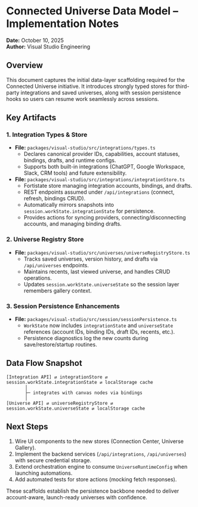 # Connected Universe Data Model – Implementation Notes

**Date:** October 10, 2025  
**Author:** Visual Studio Engineering

## Overview

This document captures the initial data-layer scaffolding required for the Connected Universe initiative. It introduces strongly typed stores for third-party integrations and saved universes, along with session persistence hooks so users can resume work seamlessly across sessions.

## Key Artifacts

### 1. Integration Types & Store
- **File:** `packages/visual-studio/src/integrations/types.ts`
  - Declares canonical provider IDs, capabilities, account statuses, bindings, drafts, and runtime configs.
  - Supports both built-in integrations (ChatGPT, Google Workspace, Slack, CRM tools) and future extensibility.
- **File:** `packages/visual-studio/src/integrations/integrationStore.ts`
  - Fortistate store managing integration accounts, bindings, and drafts.
  - REST endpoints assumed under `/api/integrations` (connect, refresh, bindings CRUD).
  - Automatically mirrors snapshots into `session.workState.integrationState` for persistence.
  - Provides actions for syncing providers, connecting/disconnecting accounts, and managing binding drafts.

### 2. Universe Registry Store
- **File:** `packages/visual-studio/src/universes/universeRegistryStore.ts`
  - Tracks saved universes, version history, and drafts via `/api/universes` endpoints.
  - Maintains recents, last viewed universe, and handles CRUD operations.
  - Updates `session.workState.universeState` so the session layer remembers gallery context.

### 3. Session Persistence Enhancements
- **File:** `packages/visual-studio/src/session/sessionPersistence.ts`
  - `WorkState` now includes `integrationState` and `universeState` references (account IDs, binding IDs, draft IDs, recents, etc.).
  - Persistence diagnostics log the new counts during save/restore/startup routines.

## Data Flow Snapshot

```
[Integration API] ⇄ integrationStore ⇄ session.workState.integrationState ⇄ localStorage cache
       │
       ├─ integrates with canvas nodes via bindings
       │
[Universe API] ⇄ universeRegistryStore ⇄ session.workState.universeState ⇄ localStorage cache
```

## Next Steps

1. Wire UI components to the new stores (Connection Center, Universe Gallery).
2. Implement the backend services (`/api/integrations`, `/api/universes`) with secure credential storage.
3. Extend orchestration engine to consume `UniverseRuntimeConfig` when launching automations.
4. Add automated tests for store actions (mocking fetch responses).

These scaffolds establish the persistence backbone needed to deliver account-aware, launch-ready universes with confidence.
